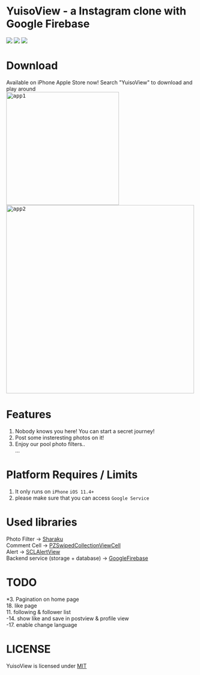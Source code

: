 # YuisoView - a Instagram clone with Google Firebase

![](https://img.shields.io/github/license/mashape/apistatus.svg)
![](https://img.shields.io/badge/platform-ios11.4%2B-orange.svg)
![](https://img.shields.io/badge/language-swift4.2-brightgreen.svg)

# Download
Available on iPhone Apple Store now! Search "YuisoView" to download and play around  
<kbd><img src="https://github.com/RenruiLiu/YuisoView/blob/master/InsViewer/Assets.xcassets/assets/appleStore1.png" alt="app1" width="300"/></kbd>
        <kbd><tr><td><img src="https://github.com/RenruiLiu/YuisoView/blob/master/InsViewer/Assets.xcassets/assets/appleStore2.png" alt="app2" width="500"/></kbd>

# Features
1. Nobody knows you here! You can start a secret journey!
2. Post some insteresting photos on it!
3. Enjoy our pool photo filters..  
...

# Platform Requires / Limits
1. It only runs on `iPhone` `iOS 11.4+`  
2. please make sure that you can access `Google Service`

# Used libraries
Photo Filter -> [Sharaku](https://github.com/makomori/Sharaku)  
Comment Cell -> [PZSwipedCollectionViewCell](https://github.com/EvoIos/PZSwipedCollectionViewCell)  
Alert -> [SCLAlertView](https://github.com/vikmeup/SCLAlertView-Swift)  
Backend service (storage + database) -> [GoogleFirebase](https://firebase.google.com/)

# TODO
*3. Pagination on home page  
18. like page  
11. following & follower list  
-14. show like and save in postview & profile view  
-17. enable change language

# LICENSE
YuisoView is licensed under [MIT](https://github.com/RenruiLiu/YuisoView/blob/master/LICENSE)
